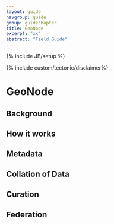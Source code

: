 ```yaml
---
layout: guide
navgroup: guide
group: guidechapter
title: GeoNode
excerpt: "xx"
abstract: "Field Guide"
---
```

{% include JB/setup %}

<!-- disclaimer -->
{% include custom/tectonic/disclaimer%}


# GeoNode

## Background

## How it works

## Metadata

## Collation of Data

## Curation

## Federation




